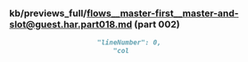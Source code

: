 ### kb/previews_full/flows__master-first__master-and-slot@guest.har.part018.md (part 002)

```md
                      "lineNumber": 0,
                          "col
```

```
